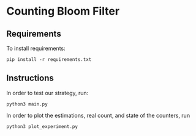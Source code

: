 
# Counting Bloom Filter

## Requirements

To install requirements:

```setup
pip install -r requirements.txt
```

## Instructions

In order to test our strategy, run: 

```python3 main.py```


In order to plot the estimations, real count, and state of the counters, run

```python3 plot_experiment.py```
